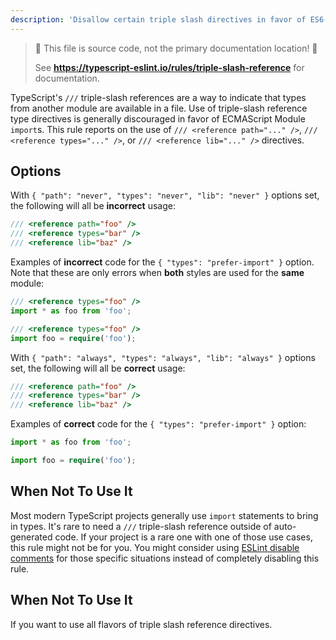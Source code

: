 ```yaml
---
description: 'Disallow certain triple slash directives in favor of ES6-style import declarations.'
---
```


> 🛑 This file is source code, not the primary documentation location! 🛑
>
> See **https://typescript-eslint.io/rules/triple-slash-reference** for documentation.

TypeScript's `///` triple-slash references are a way to indicate that types from another module are available in a file.
Use of triple-slash reference type directives is generally discouraged in favor of ECMAScript Module `import`s.
This rule reports on the use of `/// <reference path="..." />`, `/// <reference types="..." />`, or `/// <reference lib="..." />` directives.

## Options

With `{ "path": "never", "types": "never", "lib": "never" }` options set, the following will all be **incorrect** usage:

```ts
/// <reference path="foo" />
/// <reference types="bar" />
/// <reference lib="baz" />
```

Examples of **incorrect** code for the `{ "types": "prefer-import" }` option. Note that these are only errors when **both** styles are used for the **same** module:

```ts
/// <reference types="foo" />
import * as foo from 'foo';
```

```ts
/// <reference types="foo" />
import foo = require('foo');
```

With `{ "path": "always", "types": "always", "lib": "always" }` options set, the following will all be **correct** usage:

```ts
/// <reference path="foo" />
/// <reference types="bar" />
/// <reference lib="baz" />
```

Examples of **correct** code for the `{ "types": "prefer-import" }` option:

```ts
import * as foo from 'foo';
```

```ts
import foo = require('foo');
```

## When Not To Use It

Most modern TypeScript projects generally use `import` statements to bring in types.
It's rare to need a `///` triple-slash reference outside of auto-generated code.
If your project is a rare one with one of those use cases, this rule might not be for you.
You might consider using [ESLint disable comments](https://eslint.org/docs/latest/use/configure/rules#using-configuration-comments-1) for those specific situations instead of completely disabling this rule.

## When Not To Use It

If you want to use all flavors of triple slash reference directives.
